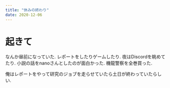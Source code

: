 ```yaml
---
title: "休みの終わり"
date: 2020-12-06
---
```


# 起きて
なんか昼前になっていた. レポートをしたりゲームしたり. 夜はDiscordを眺めてたり. 小説の話をnanoさんとしたのが面白かった. 機龍警察を全巻買った.

俺はレポートをやって研究のジョブを走らせていたら土日が終わっていたらしい.